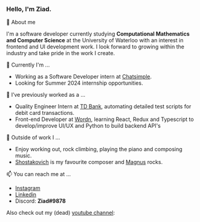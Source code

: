 ### Hello, I'm Ziad.

🌱 About me


I'm a software developer currently studying **Computational Mathematics and Computer Science** at the University of Waterloo with an interest in frontend and UI development work. I look forward to growing within the industry and take pride in the work I create.

🔭 Currently I'm ...
  -  Working as a Software Developer intern at [Chatsimple](https://www.chatsimple.ai/).
  -  Looking for Summer 2024 internship opportunities.

👯 I’ve previously worked as a ...
  -  Quality Engineer Intern at [TD Bank](https://www.td.com/ca/en/personal-banking), automating detailed test scripts for debit card transactions.
  -  Front-end Developer at [Wordn](https://www.wordn.io/), learning React, Redux and Typescript to develop/improve UI/UX and Python to build backend API's


💬 Outside of work I ...
  - Enjoy working out, rock climbing, playing the piano and composing music.
  - [Shostakovich](https://www.youtube.com/watch?v=GB3zR_X25UU) is my favourite composer and [Magnus](https://www.youtube.com/watch?v=tIE_nJWmXB0&t=686s) rocks.

📫 You can reach me at ...
  - [Instagram](https://www.instagram.com/ziad_safari/)  
  - [Linkedin](https://www.linkedin.com/in/ziad-safarjalani/)  
  - Discord: **Ziad#9878**  

Also check out my (dead) [youtube channel](https://www.youtube.com/channel/UCHbyLuhjZ-I_ntY0et7Cyag):
<!--
**ziad-safari/ziad-safari** is a ✨ _special_ ✨ repository because its `README.md` (this file) appears on your GitHub profile.

Here are some ideas to get you started:

- 🔭 I’m currently working on ...
- 🌱 I’m currently learning ...
- 👯 I’m looking to collaborate on ...
- 🤔 I’m looking for help with ...
- 💬 Ask me about ...
- 📫 How to reach me: ...
- 😄 Pronouns: ...
- ⚡ Fun fact: ...
-->
